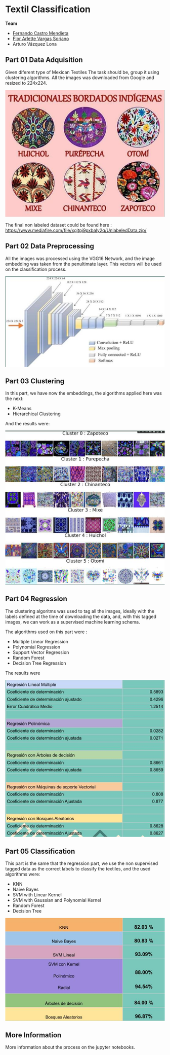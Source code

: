 # Textil Classification 

**Team**
- [Fernando Castro Mendieta](https://github.com/Fercho524)
- [Flor Arlette Vargas Soriano](https://github.com/FAVS07)
- Arturo Vázquez Lona 

## Part 01 Data Adquisition

Given diferent type of Mexican Textiles The task should be, group it using clustering algorithms. All the images was downloaded from Google and resized to 224x224.

![Textiles](/docs%20images/image.png)

The final non labeled dataset could be found here : https://www.mediafire.com/file/xgjtpj9pxbaly2q/UnlabeledData.zip/

## Part 02 Data Preprocessing

All the images was processed using the VGG16 Network, and the image embedding was taken from the penultimate layer. This vectors will be used on the classification process.

![Alt text](/docs%20images/image-1.png)

## Part 03 Clustering

In this part, we have now the embeddings, the algorithms applied here was the next:

- K-Means
- Hierarchical Clustering

And the results were:

![Alt text](/docs%20images/image-4.png)

## Part 04 Regression

The clustering algoritms was used to tag all the images, ideally with the labels defined at the time of downloading the data, and, with this tagged images, we can work as a supervised machine learning schema.

The algorithms used on this part were :

- Multiple Linear Regression
- Polynomial Regression
- Support Vector Regression
- Random Forest
- Decision Tree Regression

The results were

![Alt text](/docs%20images/image-6.png)

## Part 05 Classification 

This part is the same that the regression part, we use the non supervised tagged data as the correct labels to classify the textiles, and the used algorithms were:

- KNN
- Naive Bayes
- SVM with Linear Kernel
- SVM with Gaussian and Polynomial Kernel
- Random Forest
- Decision Tree

![Alt text](/docs%20images/image-7.png)

## More Information

More information about the process on the 
jupyter notebooks.